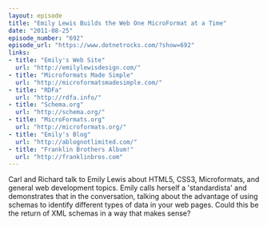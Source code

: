 ```yaml
---
layout: episode
title: "Emily Lewis Builds the Web One MicroFormat at a Time"
date: "2011-08-25"
episode_number: "692"
episode_url: "https://www.dotnetrocks.com/?show=692"
links:
- title: "Emily's Web Site"
  url: "http://emilylewisdesign.com/"
- title: "Microformats Made Simple"
  url: "http://microformatsmadesimple.com/"
- title: "RDFa"
  url: "http://rdfa.info/"
- title: "Schema.org"
  url: "http://schema.org/"
- title: "MicroFormats.org"
  url: "http://microformats.org/"
- title: "Emily's Blog"
  url: "http://ablognotlimited.com/"
- title: "Franklin Brothers Album!"
  url: "http://franklinbros.com"
---
```


Carl and Richard talk to Emily Lewis about HTML5, CSS3, Microformats, and general web development topics. Emily calls herself a 'standardista' and demonstrates that in the conversation, talking about the advantage of using schemas to identify different types of data in your web pages. Could this be the return of XML schemas in a way that makes sense?
